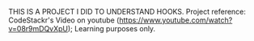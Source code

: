THIS IS A PROJECT I DID TO UNDERSTAND HOOKS.
Project reference: CodeStackr's Video on youtube (https://www.youtube.com/watch?v=08r9mDQvXpU);
Learning purposes only.
